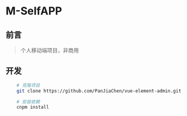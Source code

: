 # M-SelfAPP
## 前言

> 个人移动端项目，非商用

## 开发
```bash
    # 克隆项目
    git clone https://github.com/PanJiaChen/vue-element-admin.git

    # 安装依赖
    cnpm install
```